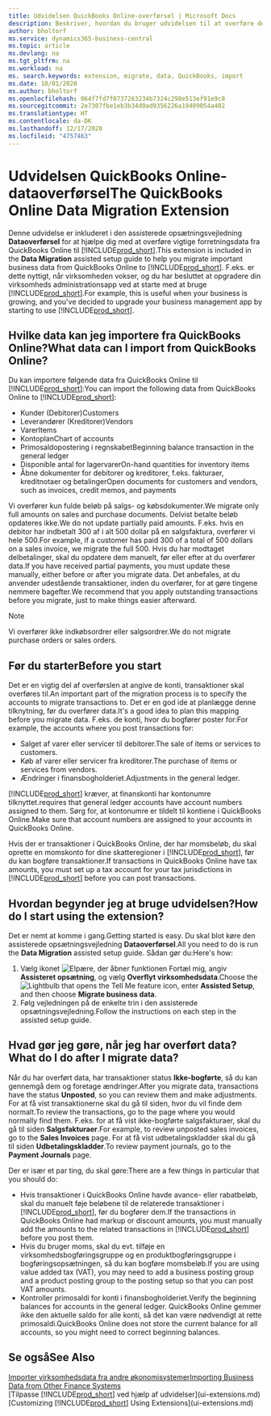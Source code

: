 ```yaml
---
title: Udvidelsen QuickBooks Online-overførsel | Microsoft Docs
description: Beskriver, hvordan du bruger udvidelsen til at overføre debitorer, kreditorer, varer og konti fra QuickBooks Online til Business Central.
author: bholtorf
ms.service: dynamics365-business-central
ms.topic: article
ms.devlang: na
ms.tgt_pltfrm: na
ms.workload: na
ms. search.keywords: extension, migrate, data, QuickBooks, import
ms.date: 10/01/2020
ms.author: bholtorf
ms.openlocfilehash: 064f7fd7f0737263234b7324c298e513ef91e9c8
ms.sourcegitcommit: 2e7307fbe1eb3b34d0ad9356226a19409054a402
ms.translationtype: HT
ms.contentlocale: da-DK
ms.lasthandoff: 12/17/2020
ms.locfileid: "4757463"
---
```

# <a name="the-quickbooks-online-data-migration-extension"></a><span data-ttu-id="8413b-103">Udvidelsen QuickBooks Online-dataoverførsel</span><span class="sxs-lookup"><span data-stu-id="8413b-103">The QuickBooks Online Data Migration Extension</span></span>

<span data-ttu-id="8413b-104">Denne udvidelse er inkluderet i den assisterede opsætningsvejledning **Dataoverførsel** for at hjælpe dig med at overføre vigtige forretningsdata fra QuickBooks Online til [!INCLUDE[prod_short](includes/prod_short.md)].</span><span class="sxs-lookup"><span data-stu-id="8413b-104">This extension is included in the **Data Migration** assisted setup guide to help you migrate important business data from QuickBooks Online to [!INCLUDE[prod_short](includes/prod_short.md)].</span></span> <span data-ttu-id="8413b-105">F.eks. er dette nyttigt, når virksomheden vokser, og du har besluttet at opgradere din virksomheds administrationsapp ved at starte med at bruge [!INCLUDE[prod_short](includes/prod_short.md)].</span><span class="sxs-lookup"><span data-stu-id="8413b-105">For example, this is useful when your business is growing, and you've decided to upgrade your business management app by starting to use [!INCLUDE[prod_short](includes/prod_short.md)].</span></span>

## <a name="what-data-can-i-import-from-quickbooks-online"></a><span data-ttu-id="8413b-106">Hvilke data kan jeg importere fra QuickBooks Online?</span><span class="sxs-lookup"><span data-stu-id="8413b-106">What data can I import from QuickBooks Online?</span></span>

<span data-ttu-id="8413b-107">Du kan importere følgende data fra QuickBooks Online til [!INCLUDE[prod_short](includes/prod_short.md)]:</span><span class="sxs-lookup"><span data-stu-id="8413b-107">You can import the following data from QuickBooks Online to [!INCLUDE[prod_short](includes/prod_short.md)]:</span></span>  

* <span data-ttu-id="8413b-108">Kunder (Debitorer)</span><span class="sxs-lookup"><span data-stu-id="8413b-108">Customers</span></span>
* <span data-ttu-id="8413b-109">Leverandører (Kreditorer)</span><span class="sxs-lookup"><span data-stu-id="8413b-109">Vendors</span></span>
* <span data-ttu-id="8413b-110">Varer</span><span class="sxs-lookup"><span data-stu-id="8413b-110">Items</span></span>
* <span data-ttu-id="8413b-111">Kontoplan</span><span class="sxs-lookup"><span data-stu-id="8413b-111">Chart of accounts</span></span>
* <span data-ttu-id="8413b-112">Primosaldopostering i regnskabet</span><span class="sxs-lookup"><span data-stu-id="8413b-112">Beginning balance transaction in the general ledger</span></span>
* <span data-ttu-id="8413b-113">Disponible antal for lagervarer</span><span class="sxs-lookup"><span data-stu-id="8413b-113">On-hand quantities for inventory items</span></span>
* <span data-ttu-id="8413b-114">Åbne dokumenter for debitorer og kreditorer, f.eks. fakturaer, kreditnotaer og betalinger</span><span class="sxs-lookup"><span data-stu-id="8413b-114">Open documents for customers and vendors, such as invoices, credit memos, and payments</span></span>

<span data-ttu-id="8413b-115">Vi overfører kun fulde beløb på salgs- og købsdokumenter.</span><span class="sxs-lookup"><span data-stu-id="8413b-115">We migrate only full amounts on sales and purchase documents.</span></span> <span data-ttu-id="8413b-116">Delvist betalte beløb opdateres ikke.</span><span class="sxs-lookup"><span data-stu-id="8413b-116">We do not update partially paid amounts.</span></span> <span data-ttu-id="8413b-117">F.eks. hvis en debitor har indbetalt 300 af i alt 500 dollar på en salgsfaktura, overfører vi hele 500.</span><span class="sxs-lookup"><span data-stu-id="8413b-117">For example, if a customer has paid 300 of a total of 500 dollars on a sales invoice, we migrate the full 500.</span></span> <span data-ttu-id="8413b-118">Hvis du har modtaget delbetalinger, skal du opdatere dem manuelt, før eller efter at du overfører data.</span><span class="sxs-lookup"><span data-stu-id="8413b-118">If you have received partial payments, you must update these manually, either before or after you migrate data.</span></span> <span data-ttu-id="8413b-119">Det anbefales, at du anvender udestående transaktioner, inden du overfører, for at gøre tingene nemmere bagefter.</span><span class="sxs-lookup"><span data-stu-id="8413b-119">We recommend that you apply outstanding transactions before you migrate, just to make things easier afterward.</span></span>

> [!NOTE]  
> <span data-ttu-id="8413b-120">Vi overfører ikke indkøbsordrer eller salgsordrer.</span><span class="sxs-lookup"><span data-stu-id="8413b-120">We do not migrate purchase orders or sales orders.</span></span>

## <a name="before-you-start"></a><span data-ttu-id="8413b-121">Før du starter</span><span class="sxs-lookup"><span data-stu-id="8413b-121">Before you start</span></span>

<span data-ttu-id="8413b-122">Det er en vigtig del af overførslen at angive de konti, transaktioner skal overføres til.</span><span class="sxs-lookup"><span data-stu-id="8413b-122">An important part of the migration process is to specify the accounts to migrate transactions to.</span></span> <span data-ttu-id="8413b-123">Det er en god ide at planlægge denne tilknytning, før du overfører data.</span><span class="sxs-lookup"><span data-stu-id="8413b-123">It's a good idea to plan this mapping before you migrate data.</span></span> <span data-ttu-id="8413b-124">F.eks. de konti, hvor du bogfører poster for:</span><span class="sxs-lookup"><span data-stu-id="8413b-124">For example, the accounts where you post transactions for:</span></span>  

* <span data-ttu-id="8413b-125">Salget af varer eller servicer til debitorer.</span><span class="sxs-lookup"><span data-stu-id="8413b-125">The sale of items or services to customers.</span></span>
* <span data-ttu-id="8413b-126">Køb af varer eller servicer fra kreditorer.</span><span class="sxs-lookup"><span data-stu-id="8413b-126">The purchase of items or services from vendors.</span></span>  
* <span data-ttu-id="8413b-127">Ændringer i finansbogholderiet.</span><span class="sxs-lookup"><span data-stu-id="8413b-127">Adjustments in the general ledger.</span></span>  

[!INCLUDE[prod_short](includes/prod_short.md)] <span data-ttu-id="8413b-128">kræver, at finanskonti har kontonumre tilknyttet.</span><span class="sxs-lookup"><span data-stu-id="8413b-128">requires that general ledger accounts have account numbers assigned to them.</span></span> <span data-ttu-id="8413b-129">Sørg for, at kontonumre er tildelt til kontiene i QuickBooks Online.</span><span class="sxs-lookup"><span data-stu-id="8413b-129">Make sure that account numbers are assigned to your accounts in QuickBooks Online.</span></span>

<span data-ttu-id="8413b-130">Hvis der er transaktioner i QuickBooks Online, der har momsbeløb, du skal oprette en momskonto for dine skatteregioner i [!INCLUDE[prod_short](includes/prod_short.md)], før du kan bogføre transaktioner.</span><span class="sxs-lookup"><span data-stu-id="8413b-130">If transactions in QuickBooks Online have tax amounts, you must set up a tax account for your tax jurisdictions in [!INCLUDE[prod_short](includes/prod_short.md)] before you can post transactions.</span></span>

## <a name="how-do-i-start-using-the-extension"></a><span data-ttu-id="8413b-131">Hvordan begynder jeg at bruge udvidelsen?</span><span class="sxs-lookup"><span data-stu-id="8413b-131">How do I start using the extension?</span></span>

<span data-ttu-id="8413b-132">Det er nemt at komme i gang.</span><span class="sxs-lookup"><span data-stu-id="8413b-132">Getting started is easy.</span></span> <span data-ttu-id="8413b-133">Du skal blot køre den assisterede opsætningsvejledning **Dataoverførsel**.</span><span class="sxs-lookup"><span data-stu-id="8413b-133">All you need to do is run the **Data Migration** assisted setup guide.</span></span> <span data-ttu-id="8413b-134">Sådan gør du:</span><span class="sxs-lookup"><span data-stu-id="8413b-134">Here's how:</span></span>

1. <span data-ttu-id="8413b-135">Vælg ikonet ![Elpære, der åbner funktionen Fortæl mig](media/ui-search/search_small.png "Fortæl mig, hvad du vil foretage dig"), angiv **Assisteret opsætning**, og vælg **Overflyt virksomhedsdata**.</span><span class="sxs-lookup"><span data-stu-id="8413b-135">Choose the ![Lightbulb that opens the Tell Me feature](media/ui-search/search_small.png "Tell me what you want to do") icon, enter **Assisted Setup**, and then choose **Migrate business data**.</span></span>
2. <span data-ttu-id="8413b-136">Følg vejledningen på de enkelte trin i den assisterede opsætningsvejledning.</span><span class="sxs-lookup"><span data-stu-id="8413b-136">Follow the instructions on each step in the assisted setup guide.</span></span>

## <a name="what-do-i-do-after-i-migrate-data"></a><span data-ttu-id="8413b-137">Hvad gør jeg gøre, når jeg har overført data?</span><span class="sxs-lookup"><span data-stu-id="8413b-137">What do I do after I migrate data?</span></span>

<span data-ttu-id="8413b-138">Når du har overført data, har transaktioner status **Ikke-bogførte**, så du kan gennemgå dem og foretage ændringer.</span><span class="sxs-lookup"><span data-stu-id="8413b-138">After you migrate data, transactions have the status **Unposted**, so you can review them and make adjustments.</span></span> <span data-ttu-id="8413b-139">For at få vist transaktionerne skal du gå til siden, hvor du vil finde dem normalt.</span><span class="sxs-lookup"><span data-stu-id="8413b-139">To review the transactions, go to the page where you would normally find them.</span></span> <span data-ttu-id="8413b-140">F.eks. for at få vist ikke-bogførte salgsfakturaer, skal du gå til siden **Salgsfakturaer**.</span><span class="sxs-lookup"><span data-stu-id="8413b-140">For example, to review unposted sales invoices, go to the **Sales Invoices** page.</span></span> <span data-ttu-id="8413b-141">For at få vist udbetalingskladder skal du gå til siden **Udbetalingskladder**.</span><span class="sxs-lookup"><span data-stu-id="8413b-141">To review payment journals, go to the **Payment Journals** page.</span></span>  

<span data-ttu-id="8413b-142">Der er især et par ting, du skal gøre:</span><span class="sxs-lookup"><span data-stu-id="8413b-142">There are a few things in particular that you should do:</span></span>

* <span data-ttu-id="8413b-143">Hvis transaktioner i QuickBooks Online havde avance- eller rabatbeløb, skal du manuelt føje beløbene til de relaterede transaktioner i [!INCLUDE[prod_short](includes/prod_short.md)], før du bogfører dem.</span><span class="sxs-lookup"><span data-stu-id="8413b-143">If the transactions in QuickBooks Online had markup or discount amounts, you must manually add the amounts to the related transactions in [!INCLUDE[prod_short](includes/prod_short.md)] before you post them.</span></span>
* <span data-ttu-id="8413b-144">Hvis du bruger moms, skal du evt. tilføje en virksomhedsbogføringsgruppe og en produktbogføringsgruppe i bogføringsopsætningen, så du kan bogføre momsbeløb.</span><span class="sxs-lookup"><span data-stu-id="8413b-144">If you are using value added tax (VAT), you may need to add a business posting group and a product posting group to the posting setup so that you can post VAT amounts.</span></span>
* <span data-ttu-id="8413b-145">Kontroller primosaldi for konti i finansbogholderiet.</span><span class="sxs-lookup"><span data-stu-id="8413b-145">Verify the beginning balances for accounts in the general ledger.</span></span> <span data-ttu-id="8413b-146">QuickBooks Online gemmer ikke den aktuelle saldo for alle konti, så det kan være nødvendigt at rette primosaldi.</span><span class="sxs-lookup"><span data-stu-id="8413b-146">QuickBooks Online does not store the current balance for all accounts, so you might need to correct beginning balances.</span></span>

## <a name="see-also"></a><span data-ttu-id="8413b-147">Se også</span><span class="sxs-lookup"><span data-stu-id="8413b-147">See Also</span></span>

[<span data-ttu-id="8413b-148">Importer virksomhedsdata fra andre økonomisystemer</span><span class="sxs-lookup"><span data-stu-id="8413b-148">Importing Business Data from Other Finance Systems</span></span>](across-import-data-configuration-packages.md)  
<span data-ttu-id="8413b-149">[Tilpasse [!INCLUDE[prod_short](includes/prod_short.md)] ved hjælp af udvidelser](ui-extensions.md)</span><span class="sxs-lookup"><span data-stu-id="8413b-149">[Customizing [!INCLUDE[prod_short](includes/prod_short.md)] Using Extensions](ui-extensions.md)</span></span>  
